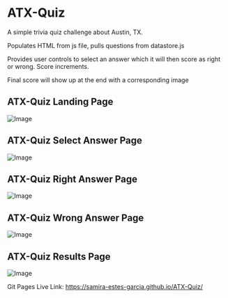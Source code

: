 # ATX-Quiz
A simple trivia quiz challenge about Austin, TX. 

Populates HTML from js file, pulls questions from datastore.js

Provides user controls to select an answer which it will then score as right or wrong. Score increments.

Final score will show up at the end with a corresponding image

**ATX-Quiz Landing Page**
---
![Image](https://i.imgur.com/sFlaznE.png)

**ATX-Quiz Select Answer Page**
---
![Image](https://i.imgur.com/50LjJJ0.png)

**ATX-Quiz Right Answer Page**
---
![Image](https://i.imgur.com/buX7j7f.png)

**ATX-Quiz Wrong Answer Page**
---
![Image](https://i.imgur.com/GibES4w.png)

**ATX-Quiz Results Page**
---
![Image](https://i.imgur.com/SKEoUlw.png)

Git Pages Live Link: https://samira-estes-garcia.github.io/ATX-Quiz/

